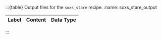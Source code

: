 :::{table} Output files for the `soxs_stare` recipe.
:name: soxs_stare_output

| Label   | Content                                                                           | Data Type  |
| ------- | :-------------------------------------------------------------------------------- | ---------- |


:::



